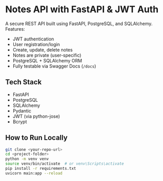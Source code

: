 #  Notes API with FastAPI & JWT Auth

A secure REST API built using FastAPI, PostgreSQL, and SQLAlchemy. Features:

-  JWT authentication
-  User registration/login
-  Create, update, delete notes
-  Notes are private (user-specific)
-  PostgreSQL + SQLAlchemy ORM
-  Fully testable via Swagger Docs (`/docs`)

##  Tech Stack
- FastAPI
- PostgreSQL
- SQLAlchemy
- Pydantic
- JWT (via python-jose)
- Bcrypt

##  How to Run Locally

```bash
git clone <your-repo-url>
cd <project-folder>
python -m venv venv
source venv/bin/activate  # or venv\Scripts\activate
pip install -r requirements.txt
uvicorn main:app --reload
